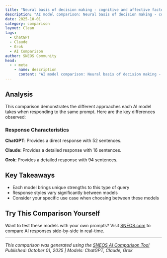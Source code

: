```yaml
---
title: "Neural basis of decision making - cognitive and affective factors"
description: "AI model comparison: Neural basis of decision making - cognitive and affective factors..."
date: 2025-10-01
category: comparison
layout: Clean
tags:
  - ChatGPT
  - Claude
  - Grok
  - AI Comparison
author: SNEOS Community
head:
  - - meta
    - name: description
      content: "AI model comparison: Neural basis of decision making - cognitive and affective factors..."
---
```


<ChatComparison
  title="Neural basis of decision making - cognitive and affective factors"
  prompt="Neural basis of decision making - cognitive and affective factors"
  :responses='{
    "ChatGPT": "Certainly! Here\u2019s an overview of the neural basis of decision making, considering both cognitive and affective factors:\n\n### Neural Basis of Decision Making: Cognitive and Affective Factors\n\nDecision making is a complex cognitive process influenced by both rational (cognitive) evaluations and emotional (affective) responses. Different brain regions and networks interact to integrate these factors.\n\n---\n\n### 1. Cognitive Factors in Decision Making\n\nCognitive aspects involve reasoning, evaluation of options, working memory, attention, and executive control. Key brain areas include:\n\n- **Prefrontal Cortex (PFC)**:\n  - **Dorsolateral Prefrontal Cortex (dlPFC)**: Crucial for working memory, planning, and integrating information to make rational decisions.\n  - **Ventrolateral Prefrontal Cortex (vlPFC)**: Supports cognitive control and inhibition.\n  - **Ventromedial Prefrontal Cortex (vmPFC)**: Integrates value signals and helps assess outcomes.\n\n- **Parietal Cortex**: Involved in attention and numerical evaluation relevant to decision parameters.\n\n- **Anterior Cingulate Cortex (ACC)**:\n  - Monitors conflict and errors.\n  - Assesses the cost-benefit analysis and cognitive control demands.\n\n- **Basal Ganglia**: Plays a role in action selection and reinforcement learning through dopamine-mediated reward processing.\n\n---\n\n### 2. Affective Factors in Decision Making\n\nAffective factors include emotions, feelings, and motivational aspects that influence choices often unconsciously:\n\n- **Amygdala**:\n  - Processes emotional salience, especially fear and reward-related stimuli.\n  - Influences decisions by biasing attention toward emotionally relevant information.\n\n- **Orbitofrontal Cortex (OFC)**:\n  - Evaluates reward value and punishment.\n  - Integrates affective information to guide flexible decision making.\n\n- **Insula**:\n  - Processes bodily states and feelings (interoception).\n  - Plays a role in risk perception and uncertainty.\n\n- **Ventromedial Prefrontal Cortex (vmPFC)**:\n  - Also integrates affective value signals.\n\n---\n\n### 3. Interaction Between Cognitive and Affective Systems\n\n- The **Somatic Marker Hypothesis** (Damasio):\n  - Suggests that emotional signals (\u0022somatic markers\u0022) help guide decision making, especially under uncertainty.\n  - vmPFC integrates these somatic signals to bias choices.\n\n- **Top-Down vs. Bottom-Up Processing**:\n  - Cognitive control regions (dlPFC, ACC) exert top-down regulation to modulate emotional responses from limbic areas (amygdala, insula).\n  - Emotional inputs can also influence cognitive evaluation, highlighting bidirectional communication.\n\n---\n\n### 4. Neural Networks Involved\n\n- **Default Mode Network (DMN)**: Involved in self-referential thinking and value assessment.\n- **Salience Network**: Includes insula and ACC, detects relevant stimuli and switches between cognitive states.\n- **Central Executive Network**: Centers around dlPFC and parietal cortex, managing goal-oriented decision processes.\n\n---\n\n### Summary\n\n| Brain Region             | Role in Decision Making                     | Cognitive or Affective   |\n|-------------------------|--------------------------------------------|-------------------------|\n| Dorsolateral PFC         | Working memory, planning, rational control | Cognitive               |\n| Ventromedial PFC         | Integration of value and affective signals  | Both cognitive \u0026 affective |\n| Orbitofrontal Cortex     | Reward/punishment valuation                 | Affective               |\n| Anterior Cingulate Cortex| Conflict monitoring, effort assessment      | Cognitive \u0026 affective   |\n| Amygdala                | Emotional salience and fear processing       | Affective               |\n| Insula                  | Interoception, risk perception                | Affective               |\n| Basal Ganglia           | Reinforcement learning, action selection     | Cognitive \u0026 affective   |\n\n---\n\n### References for Further Reading\n\n- Bechara, A. (2005). Decision-making, impulse control and loss of willpower to resist drugs: a neurocognitive perspective. *Nature Neuroscience*, 8(11), 1458-1463.\n- Rushworth, M. F., Noonan, M. P., Boorman, E. D., Walton, M. E., \u0026 Behrens, T. E. (2011). Frontal cortex and reward-guided learning and decision-making. *Neuron*, 70(6), 1054-1069.\n- Pessoa, L. (2008). On the relationship between emotion and cognition. *Nature Reviews Neuroscience,* 9(2), 148-158.\n\n---\n\nIf you want, I can also provide detailed explanations about specific brain regions or models related to decision making!",
    "Claude": "# Neural Basis of Decision Making: Cognitive and Affective Factors\n\nDecision making is a complex process that involves intricate interactions between cognitive and affective neural systems. Understanding these mechanisms provides insight into how we evaluate options, weigh consequences, and make choices.\n\n## Key Brain Regions in Decision Making\n\n### Prefrontal Cortex (PFC)\n- **Dorsolateral PFC (dlPFC)**: Executive control, working memory, cognitive flexibility\n- **Ventromedial PFC (vmPFC)**: Value representation, social cognition, emotional regulation\n- **Orbitofrontal Cortex (OFC)**: Reward prediction, outcome valuation, behavioral adaptation\n\n### Limbic System\n- **Anterior Cingulate Cortex (ACC)**: Conflict monitoring, error detection, emotional processing\n- **Insula**: Interoceptive awareness, risk processing, emotional salience\n- **Amygdala**: Threat detection, emotional memory, fear conditioning\n\n### Subcortical Structures\n- **Striatum**: Reward processing, habit formation, action selection\n- **Dopaminergic System**: Reward prediction error, motivation, learning\n\n## Cognitive Factors\n\n### 1. Executive Control\n- **Working memory**: Maintaining relevant information during deliberation\n- **Cognitive flexibility**: Adapting strategies based on changing circumstances\n- **Inhibitory control**: Suppressing impulsive responses\n\n**Neural mechanisms**: dlPFC networks coordinate with parietal cortex to maintain and manipulate decision-relevant information.\n\n### 2. Value Computation\n- **Expected utility**: Calculating potential outcomes weighted by probability\n- **Temporal discounting**: Evaluating immediate vs. delayed rewards\n- **Comparative evaluation**: Weighing options against alternatives\n\n**Neural mechanisms**: vmPFC and OFC encode subjective value signals that guide choice behavior.\n\n### 3. Cognitive Biases\n- **Framing effects**: How information presentation affects decisions\n- **Anchoring bias**: Over-reliance on initial information\n- **Confirmation bias**: Seeking information that confirms existing beliefs\n\n## Affective Factors\n\n### 1. Emotional Influence\n- **Mood states**: Current emotional state affects risk tolerance and optimism\n- **Anticipated emotions**: Predicting how outcomes will make us feel\n- **Incidental emotions**: Emotions unrelated to the decision that still influence choice\n\n**Neural mechanisms**: Amygdala and insula provide emotional input to prefrontal decision circuits.\n\n### 2. Somatic Markers\n- **Bodily responses**: Physiological reactions that guide decision making\n- **Intuitive feelings**: \u0022Gut reactions\u0022 that precede conscious deliberation\n- **Risk assessment**: Emotional signals that highlight potential dangers\n\n**Neural mechanisms**: Insula integrates bodily sensations with cognitive evaluation processes.\n\n### 3. Social and Moral Emotions\n- **Guilt and regret**: Anticipation of negative emotions influences choices\n- **Empathy**: Considering others\u0027 welfare in decision making\n- **Fairness concerns**: Social emotions that shape cooperative behavior\n\n## Dual-Process Models\n\n### System 1 (Fast, Automatic)\n- **Characteristics**: Quick, effortless, intuitive, emotion-driven\n- **Neural basis**: Limbic system, automatic cortical processes\n- **Advantages**: Rapid response, pattern recognition, emotional wisdom\n- **Limitations**: Prone to biases, context-dependent\n\n### System 2 (Slow, Deliberative)\n- **Characteristics**: Effortful, logical, rule-based, conscious\n- **Neural basis**: Prefrontal cortex, controlled attention networks\n- **Advantages**: Logical analysis, abstract reasoning, consistency\n- **Limitations**: Slow, cognitively demanding, limited capacity\n\n## Integration of Cognitive and Affective Systems\n\n### 1. Complementary Processing\n- Emotional systems provide rapid evaluation of options\n- Cognitive systems enable detailed analysis and planning\n- Optimal decisions often require both systems working together\n\n### 2. Contextual Modulation\n- **High stakes**: Increased cognitive control and deliberation\n- **Time pressure**: Greater reliance on emotional/intuitive systems\n- **Expertise**: Experts show more integrated cognitive-affective processing\n\n### 3. Individual Differences\n- **Personality traits**: Risk tolerance, impulsivity, need for cognition\n- **Age effects**: Changes in prefrontal function affect decision strategies\n- **Neuropsychiatric conditions**: Alterations in decision-making networks\n\n## Clinical Implications",
    "Grok": "The neural basis of decision making involves a complex interplay of cognitive and affective factors, mediated by various brain regions, networks, and neurotransmitter systems. Decision making is the process of selecting a course of action from multiple alternatives, and it is influenced by rational evaluations (cognitive factors) as well as emotions and motivations (affective factors). Below, I\u2019ll outline the key neural mechanisms and brain regions involved, along with how cognitive and affective components contribute to decision making.\n\n---\n\n### 1. Overview of Neural Networks in Decision Making\nDecision making is not localized to a single brain region; it involves distributed networks that integrate information about options, predict outcomes, and evaluate rewards and risks. The primary brain regions and networks include:\n- **Prefrontal Cortex (PFC):** Critical for executive functions, planning, and integrating cognitive and emotional information.\n  - **Ventromedial Prefrontal Cortex (vmPFC):** Involved in value-based decision making and integrating emotional and reward information.\n  - **Dorsolateral Prefrontal Cortex (dlPFC):** Associated with working memory, cognitive control, and rational deliberation.\n  - **Orbitofrontal Cortex (OFC):** Plays a role in evaluating rewards and punishments and updating values based on experience.\n- **Anterior Cingulate Cortex (ACC):** Involved in conflict monitoring, error detection, and evaluating the cost-benefit of decisions.\n- **Insula:** Processes interoceptive signals (bodily states) and contributes to affective aspects of decision making, particularly in risky or uncertain situations.\n- **Amygdala:** Central to processing emotions, especially fear and reward, influencing decisions through emotional valence.\n- **Striatum (part of the Basal Ganglia):** Includes the nucleus accumbens, which is critical for reward processing and motivation (part of the brain\u0027s dopamine system).\n- **Parietal Cortex:** Supports attention and the representation of options during decision making.\n\n---\n\n### 2. Cognitive Factors in Decision Making\nCognitive factors involve logical reasoning, memory, attention, and the ability to weigh options based on factual information or past experiences. These processes are largely supported by frontal and parietal regions of the brain.\n\n#### Key Processes and Neural Correlates:\n- **Deliberation and Working Memory (dlPFC):** \n  - The dorsolateral prefrontal cortex is crucial for holding information about options in working memory, comparing alternatives, and suppressing irrelevant information. For example, when deciding between two job offers, the dlPFC helps maintain and manipulate information about salary, benefits, and location.\n  - Studies using fMRI show increased dlPFC activity during complex decision tasks that require sustained attention and reasoning.\n- **Planning and Goal-Directed Behavior (PFC and ACC):**\n  - The prefrontal cortex and anterior cingulate cortex help in setting goals and anticipating future outcomes. The ACC is particularly active when decisions involve conflict or uncertainty (e.g., deciding between mutually exclusive options).\n- **Learning from Experience (OFC and Striatum):**\n  - The orbitofrontal cortex updates the value of choices based on past outcomes (e.g., learning to avoid a bad investment). It integrates feedback to adjust future decisions.\n  - The striatum, particularly the nucleus accumbens, is involved in reinforcement learning, where decisions are guided by anticipated rewards.\n\n---\n\n### 3. Affective Factors in Decision Making\nAffective factors refer to the influence of emotions, mood, and motivational states on decision making. Emotions can bias decisions by assigning value to outcomes and influencing risk perception. The neural basis of these factors involves subcortical structures like the amygdala and insula, as well as regions of the prefrontal cortex.\n\n#### Key Processes and Neural Correlates:\n- **Emotional Valuation (vmPFC and Amygdala):**\n  - The ventromedial prefrontal cortex assigns subjective value to options by integrating emotional and reward information. Damage to the vmPFC (as seen in patients with frontal lobe injuries) can lead to impaired decision making, such as in the Iowa Gambling Task, where individuals fail to learn from negative outcomes.\n  - The amygdala processes emotional salience, particularly in contexts involving fear or reward. For instance, heightened amygdala activity is observed when decisions involve potential loss or threat, leading to risk aversion.\n- **Interoception and Gut Feelings (Insula):**\n  - The insula integrates bodily states (e.g., heart rate, arousal) with decision making, often manifesting as intuitive \u201Cgut feelings.\u201D It is particularly active during risky decisions, as seen in studies using paradigms like the Ultimatum Game, where unfair offers elicit strong insula activation linked to feelings of disgust or rejection.\n- **Reward and Motivation (Striatum and Dopamine System):**\n  - The striatum, especially the nucleus accumbens, is a key player in the brain\u2019s reward system. Dopaminergic neurons in the ventral tegmental area (VTA) project to the striatum, signaling reward prediction errors (i.e., the difference between expected and actual outcomes). This influences decisions by reinforcing behaviors associated with positive outcomes.\n  - Dysregulation of the dopamine system is implicated in impulsive decision making, as seen in addiction or Parkinson\u2019s disease.\n\n---\n\n### 4. Interaction of Cognitive and Affective Factors\nCognitive and affective processes are not entirely separate; they interact dynamically during decision making. This interaction is often described in frameworks like the **Somatic Marker Hypothesis** (proposed by Antonio Damasio), which suggests that emotional signals (somatic markers) from the body guide decisions, especially under uncertainty, by marking certain options as advantageous or disadvantageous.\n\n- **Neural Integration (vmPFC and ACC):**\n  - The vmPFC acts as a hub for integrating cognitive evaluations (e.g., probability of outcomes) with affective signals (e.g., emotional weight of outcomes). For example, when deciding whether to take a gamble, the vmPFC combines logical assessments of odds (cognitive) with the emotional impact of potential loss or gain (affective).\n  - The ACC helps resolve conflicts between cognitive and emotional inputs, such as when fear of failure (amygdala-driven) competes with a logical assessment of low risk (dlPFC-driven).\n- **Top-Down Control (dlPFC over Amygdala):**\n  - The dlPFC can exert top-down control over emotional responses by modulating amygdala activity. This is evident in emotion regulation strategies like cognitive reappraisal, where individuals reframe a situation to reduce negative emotional impact, thereby influencing decisions.\n- **Bottom-Up Influence (Amygdala to PFC):**\n  - Emotional states can bias cognitive processes through bottom-up signals from the amygdala to the PFC. For instance, heightened anxiety can impair dlPFC function, leading to suboptimal decisions (e.g., risk aversion in financial choices).\n\n---\n\n### 5. Neurotransmitters in Decision Making\nNeurotransmitters play a significant role in modulating cognitive and affective aspects of decision making:\n- **Dopamine:** Enhances reward-seeking behavior and motivation via the mesolimbic pathway (VTA to nucleus accumbens). Dysregulated dopamine levels (e.g., in addiction) can lead to impulsive or short-sighted decisions.\n- **Serotonin:** Influences mood and impulse control. Low serotonin levels are associated with increased risk-taking and reduced deliberation.\n- **Cortisol (Stress Hormone):** Modulates activity in the amygdala and PFC during stress. Elevated cortisol under acute stress can impair dlPFC function, leading to emotion-driven decisions, while chronic stress may desensitize reward systems.\n\n---\n\n### 6. Clinical and Real-World Implications\nUnderstanding the neural basis of decision making has implications for various domains:\n- **Neurological Disorders:** Damage to the vmPFC (e.g., in frontotemporal dementia) or dysregulation of dopamine (e.g., in Parkinson\u2019s or addiction) can impair decision making, leading to poor choices or impulsivity.\n- **Psychiatric Conditions:** Anxiety and depression often involve overactive amygdala and insula responses, skewing decisions toward risk aversion or pessimism. Conversely, mania in bipolar disorder can lead to excessive risk-taking due to heightened reward sensitivity.\n- **Behavioral Economics:** Insights into affective biases (e.g., loss aversion driven by amygdala activity) help explain deviations from rational choice theory, such as why people overvalue potential losses compared to gains.\n\n---\n\n### 7. Conclusion\nThe neural basis of decision making involves a dynamic interplay between cognitive factors (e.g., reasoning, memory) and affective factors (e.g., emotions, motivation). Brain regions like the prefrontal cortex, amygdala, insula, and striatum work together to integrate logical evaluations with emotional valence, while neurotransmitter systems like dopamine and serotonin modulate these processes. Dysfunctions in these networks or imbalances in neurotransmitter activity can lead to suboptimal decisions, highlighting the importance of both cognitive control and emotional regulation in effective decision making.\n\nIf you\u2019d like to dive deeper into a specific aspect (e.g., a particular brain region, disorder, or decision-making paradigm), let me know!"
  }'
  published-date="12:05"
/>

## Analysis

This comparison demonstrates the different approaches each AI model takes when responding to the same prompt. Here are the key differences observed:

### Response Characteristics

**ChatGPT**: Provides a direct response with 52 sentences. 

**Claude**: Provides a detailed response with 16 sentences. 

**Grok**: Provides a detailed response with 94 sentences. 

## Key Takeaways

- Each model brings unique strengths to this type of query
- Response styles vary significantly between models
- Consider your specific use case when choosing between these models

## Try This Comparison Yourself

Want to test these models with your own prompts? Visit [SNEOS.com](https://sneos.com) to compare AI responses side-by-side in real-time.

---

*This comparison was generated using the [SNEOS AI Comparison Tool](https://sneos.com)*
*Published: October 01, 2025 | Models: ChatGPT, Claude, Grok*
